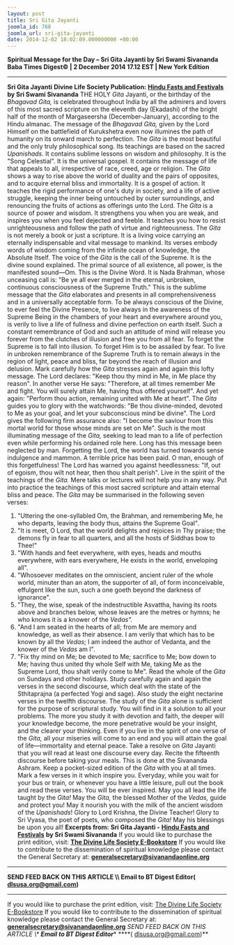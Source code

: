 ```yaml
---
layout: post
title: Sri Gita Jayanti
joomla_id: 768
joomla_url: sri-gita-jayanti
date: 2014-12-02 18:02:09.000000000 +00:00
---
```

**Spiritual Message for the Day – Sri Gita Jayanti by Sri Swami Sivananda**
**Baba Times Digest© | 2 December 2014 17.12 EST | New York Edition**
* * *  
**Sri Gita Jayanti**
**Divine Life Society Publication:** [**Hindu Fasts and Festivals**](http://www.dlshq.org/religions/gita_siva.htm) **by Sri Swami Sivananda**
THE HOLY _Gita_ Jayanti, or the birthday of the _Bhagavad Gita,_ is celebrated throughout India by all the admirers and lovers of this most sacred scripture on the eleventh day (Ekadashi) of the bright half of the month of Margaseersha (December-January), according to the Hindu almanac.
The message of the _Bhagavad Gita,_ given by the Lord Himself on the battlefield of Kurukshetra even now illumines the path of humanity on its onward march to perfection.
The _Gita_ is the most beautiful and the only truly philosophical song. Its teachings are based on the sacred _Upanishads_. It contains sublime lessons on wisdom and philosophy. It is the "Song Celestial". It is the universal gospel. It contains the message of life that appeals to all, irrespective of race, creed, age or religion.
The _Gita_ shows a way to rise above the world of duality and the pairs of opposites, and to acquire eternal bliss and immortality. It is a gospel of action. It teaches the rigid performance of one's duty in society, and a life of active struggle, keeping the inner being untouched by outer surroundings, and renouncing the fruits of actions as offerings unto the Lord.
The _Gita_ is a source of power and wisdom. It strengthens you when you are weak, and inspires you when you feel dejected and feeble. It teaches you how to resist unrighteousness and follow the path of virtue and righteousness.
The _Gita_ is not merely a book or just a scripture. It is a living voice carrying an eternally indispensable and vital message to mankind. Its verses embody words of wisdom coming from the infinite ocean of knowledge, the Absolute Itself.
The voice of the _Gita_ is the call of the Supreme. It is the divine sound explained. The primal source of all existence, all power, is the manifested sound—Om. This is the Divine Word. It is Nada Brahman, whose unceasing call is: "Be ye all ever merged in the eternal, unbroken, continuous consciousness of the Supreme Truth." This is the sublime message that the _Gita_ elaborates and presents in all comprehensiveness and in a universally acceptable form.
To be always conscious of the Divine, to ever feel the Divine Presence, to live always in the awareness of the Supreme Being in the chambers of your heart and everywhere around you, is verily to live a life of fullness and divine perfection on earth itself. Such a constant remembrance of God and such an attitude of mind will release you forever from the clutches of illusion and free you from all fear. To forget the Supreme is to fall into illusion. To forget Him is to be assailed by fear. To live in unbroken remembrance of the Supreme Truth is to remain always in the region of light, peace and bliss, far beyond the reach of illusion and delusion.
Mark carefully how the _Gita_ stresses again and again this lofty message.
The Lord declares: "Keep thou thy mind in Me, in Me place thy reason".
In another verse He says: "Therefore, at all times remember Me and fight. You will surely attain Me, having thus offered yourself".
And yet again: "Perform thou action, remaining united with Me at heart".
The _Gita_ guides you to glory with the watchwords: "Be thou divine-minded, devoted to Me as your goal, and let your subconscious mind be divine".
The Lord gives the following firm assurance also: "I become the saviour from this mortal world for those whose minds are set on Me".
Such is the most illuminating message of the _Gita,_ seeking to lead man to a life of perfection even while performing his ordained role here. Long has this message been neglected by man. Forgetting the Lord, the world has turned towards sense indulgence and mammon. A terrible price has been paid. O man, enough of this forgetfulness! The Lord has warned you against heedlessness: "If, out of egoism, thou wilt not hear, then thou shalt perish".
Live in the spirit of the teachings of the _Gita._ Mere talks or lectures will not help you in any way. Put into practice the teachings of this most sacred scripture and attain eternal bliss and peace.
The _Gita_ may be summarised in the following seven verses:
1. "Uttering the one-syllabled Om, the Brahman, and remembering Me, he who departs, leaving the body thus, attains the Supreme Goal".
2. "It is meet, O Lord, that the world delights and rejoices in Thy praise; the demons fly in fear to all quarters, and all the hosts of Siddhas bow to Thee!"
3. "With hands and feet everywhere, with eyes, heads and mouths everywhere, with ears everywhere, He exists in the world, enveloping all".
4. "Whosoever meditates on the omniscient, ancient ruler of the whole world, minuter than an atom, the supporter of all, of form inconceivable, effulgent like the sun, such a one goeth beyond the darkness of ignorance".
5. "They, the wise, speak of the indestructible Asvattha, having its roots above and branches below, whose leaves are the metres or hymns; he who knows it is a knower of the _Vedas"._
6. "And I am seated in the hearts of all; from Me are memory and knowledge, as well as their absence. I am verily that which has to be known by all the _Vedas_; I am indeed the author of Vedanta, and the knower of the _Vedas_ am I".
7. "Fix thy mind on Me; be devoted to Me; sacrifice to Me; bow down to Me; having thus united thy whole Self with Me, taking Me as the Supreme Lord, thou shalt verily come to Me".
Read the whole of the _Gita_ on Sundays and other holidays. Study carefully again and again the verses in the second discourse, which deal with the state of the Sthitaprajna (a perfected Yogi and sage). Also study the eight nectarine verses in the twelfth discourse.
The study of the _Gita_ alone is sufficient for the purpose of scriptural study. You will find in it a solution to all your problems. The more you study it with devotion and faith, the deeper will your knowledge become, the more penetrative would be your insight, and the clearer your thinking. Even if you live in the spirit of one verse of the _Gita,_ all your miseries will come to an end and you will attain the goal of life—immortality and eternal peace.
Take a resolve on _Gita_ Jayanti that you will read at least one discourse every day. Recite the fifteenth discourse before taking your meals. This is done at the Sivananda Ashram.
Keep a pocket-sized edition of the _Gita_ with you at all times. Mark a few verses in it which inspire you. Everyday, while you wait for your bus or train, or whenever you have a little leisure, pull out the book and read these verses. You will be ever inspired.
May you all lead the life taught by the _Gita!_ May the _Gita,_ the blessed Mother of the _Vedas,_ guide and protect you! May it nourish you with the milk of the ancient wisdom of the _Upanishads_!
Glory to Lord Krishna, the Divine Teacher! Glory to Sri Vyasa, the poet of poets, who composed the _Gita!_ May his blessings be upon you all!
**Excerpts from:**  **Sri Gita Jayanti -** [**Hindu Fasts and Festivals**](http://www.dlshq.org/religions/gita_siva.htm) **by Sri Swami Sivananda**
If you would like to purchase the print edition, visit: **[The Divine Life Society E-Bookstore](http://www.dlshq.org/download/download.htm)**
If you would like to contribute to the dissemination of spiritual knowledge please contact the General Secretary at: [](mailto:%20%3Cscript%20type=%27text/javascript%27%3E%20%3C%21--%20var%20prefix%20=%20%27ma%27%20+%20%27il%27%20+%20%27to%27;%20var%20path%20=%20%27hr%27%20+%20%27ef%27%20+%20%27=%27;%20var%20addy57016%20=%20%27generalsecretary%27%20+%20%27@%27;%20addy57016%20=%20addy57016%20+%20%27sivanandaonline%27%20+%20%27.%27%20+%20%27org%27;%20document.write%28%27%3Ca%20%27%20+%20path%20+%20%27%5C%27%27%20+%20prefix%20+%20%27:%27%20+%20addy57016%20+%20%27%5C%27%3E%27%29;%20document.write%28addy57016%29;%20document.write%28%27%3C%5C/a%3E%27%29;%20//--%3E%5Cn%20%3C/script%3E%3Cscript%20type=%27text/javascript%27%3E%20%3C%21--%20document.write%28%27%3Cspan%20style=%5C%27display:%20none;%5C%27%3E%27%29;%20//--%3E%20%3C/script%3EThis%20email%20address%20is%20being%20protected%20from%20spambots.%20You%20need%20JavaScript%20enabled%20to%20view%20it.%20%3Cscript%20type=%27text/javascript%27%3E%20%3C%21--%20document.write%28%27%3C/%27%29;%20document.write%28%27span%3E%27%29;%20//--%3E%20%3C/script%3E?subject=Contribution%20to%20Dissemination%20of%20Spiritual%20Knowledge) **generalsecretary@sivanandaonline.org**
****
**SEND FEED BACK ON THIS ARTICLE \\\ Email to BT Digest Editor[](mailto:%20%3Cscript%20type=%27text/javascript%27%3E%20%3C%21--%20var%20prefix%20=%20%27ma%27%20+%20%27il%27%20+%20%27to%27;%20var%20path%20=%20%27hr%27%20+%20%27ef%27%20+%20%27=%27;%20var%20addy72654%20=%20%27dlsusa.org%27%20+%20%27@%27;%20addy72654%20=%20addy72654%20+%20%27gmail%27%20+%20%27.%27%20+%20%27com%27;%20document.write%28%27%3Ca%20%27%20+%20path%20+%20%27%5C%27%27%20+%20prefix%20+%20%27:%27%20+%20addy72654%20+%20%27%5C%27%3E%27%29;%20document.write%28addy72654%29;%20document.write%28%27%3C%5C/a%3E%27%29;%20//--%3E%5Cn%20%3C/script%3E%3Cscript%20type=%27text/javascript%27%3E%20%3C%21--%20document.write%28%27%3Cspan%20style=%5C%27display:%20none;%5C%27%3E%27%29;%20//--%3E%20%3C/script%3EThis%20email%20address%20is%20being%20protected%20from%20spambots.%20You%20need%20JavaScript%20enabled%20to%20view%20it.%20%3Cscript%20type=%27text/javascript%27%3E%20%3C%21--%20document.write%28%27%3C/%27%29;%20document.write%28%27span%3E%27%29;%20//--%3E%20%3C/script%3E?subject=DLS%20Posts)( [dlsusa.org@gmail.com](mailto:dlsusa.org@gmail.com))**
* * *
  
If you would like to purchase the print edition, visit: [The Divine Life Society E-Bookstore](http://www.dlshq.org/download/download.htm)
If you would like to contribute to the dissemination of spiritual knowledge please contact the General Secretary at: **[generalsecretary@sivanandaonline.org](mailto:generalsecretary@sivanandaonline.org)**
**SEND FEED BACK ON THIS ARTICLE \\\**  **Email to BT Digest Editor**** [](mailto:%20%3Cscript%20type=%27text/javascript%27%3E%20%3C%21--%20var%20prefix%20=%20%27ma%27%20+%20%27il%27%20+%20%27to%27;%20var%20path%20=%20%27hr%27%20+%20%27ef%27%20+%20%27=%27;%20var%20addy72654%20=%20%27dlsusa.org%27%20+%20%27@%27;%20addy72654%20=%20addy72654%20+%20%27gmail%27%20+%20%27.%27%20+%20%27com%27;%20document.write%28%27%3Ca%20%27%20+%20path%20+%20%27%5C%27%27%20+%20prefix%20+%20%27:%27%20+%20addy72654%20+%20%27%5C%27%3E%27%29;%20document.write%28addy72654%29;%20document.write%28%27%3C%5C/a%3E%27%29;%20//--%3E%5Cn%20%3C/script%3E%3Cscript%20type=%27text/javascript%27%3E%20%3C%21--%20document.write%28%27%3Cspan%20style=%5C%27display:%20none;%5C%27%3E%27%29;%20//--%3E%20%3C/script%3EThis%20email%20address%20is%20being%20protected%20from%20spambots.%20You%20need%20JavaScript%20enabled%20to%20view%20it.%20%3Cscript%20type=%27text/javascript%27%3E%20%3C%21--%20document.write%28%27%3C/%27%29;%20document.write%28%27span%3E%27%29;%20//--%3E%20%3C/script%3E?subject=DLS%20Posts)****( [dlsusa.org@gmail.com](mailto:dlsusa.org@gmail.com))**  
